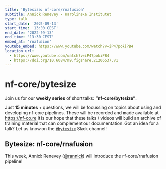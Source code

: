 ```yaml
---
title: 'Bytesize: nf-core/rnafusion'
subtitle: Annick Renevey - Karolinska Institutet
type: talk
start_date: '2022-09-13'
start_time: '13:00 CEST'
end_date: '2022-09-13'
end_time: '13:30 CEST'
embed_at: 'rnafusion'
youtube_embed: https://www.youtube.com/watch?v=iP47pokiPB4
location_url:
  - https://www.youtube.com/watch?v=iP47pokiPB4
  - https://doi.org/10.6084/m9.figshare.21206537.v1
---
```


# nf-core/bytesize

Join us for our **weekly series** of short talks: **“nf-core/bytesize”**.

Just **15 minutes** + questions, we will be focussing on topics about using and developing nf-core pipelines.
These will be recorded and made available at <https://nf-co.re>
It is our hope that these talks / videos will build an archive of training material that can complement our documentation. Got an idea for a talk? Let us know on the [`#bytesize`](https://nfcore.slack.com/channels/bytesize) Slack channel!

## Bytesize: nf-core/rnafusion

This week, Annick Renevey ([@rannick](https://github.com/rannick)) will introduce the nf-core/rnafusion pipeline!
